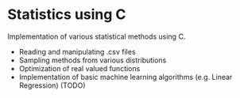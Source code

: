 # Statistics using C
Implementation of various statistical methods using C. 
* Reading and manipulating .csv files
* Sampling methods from various distributions 
* Optimization of real valued functions
* Implementation of basic machine learning algorithms (e.g. Linear Regression) (TODO)
